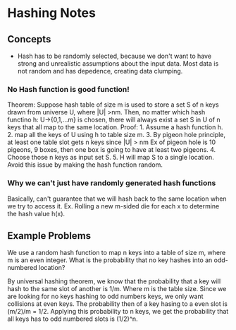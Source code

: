 # Hashing Notes
## Concepts
- Hash has to be randomly selected, because we don't want to have strong and unrealistic assumptions about the input data. Most data is not random and has depedence, creating data clumping. 

### No Hash function is good function!
Theorem: Suppose hash table of size m is used to store a set S of n keys drawn from universe U, where |U| >nm. Then, no matter which hash functino h: U->{0,1,...m} is chosen, there will always exist a set S in U of n keys that all map to the same location. 
	Proof:
	1. Assume a hash function h.
	2. map all the keys of U using h to table size m.
	3. By pigeon hole principle, at least one table slot gets n keys since |U| > nm
		Ex of pigeon hole is 10 pigeons, 9 boxes, then one box is going to have at least two pigeons.
	4. Choose those n keys as input set S.
	5. H will map S to a single location.
Avoid this issue by making the hash function random.

### Why we can't just have randomly generated hash functions
Basically, can't guarantee that we will hash back to the same location when we try to access it. Ex. Rolling a new m-sided die for each x to determine the hash value h(x).


## Example Problems
We use a random hash function to map n keys into a table of size m, where m is
an even integer. What is the probability that no key hashes into an odd-numbered
location?

By universal hashing theorem, we know that the probability that a key will hash to the same slot of another is 1/m. Where m is the table size. Since we are looking for no keys hashing to odd numbers keys, we only want collisions at even keys. The probability then of a key hasing to a even slot is (m/2)/m = 1/2. 
Applying this probability to n keys, we get the probability that all keys has to odd numbered slots is (1/2)^n.